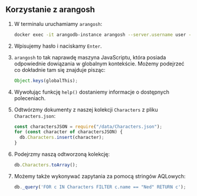 ## Korzystanie z arangosh

1. W terminalu uruchamiamy `arangosh`:

   ```bash
   docker exec -it arangodb-instance arangosh --server.username user --server.database got
   ```

2. Wpisujemy hasło i naciskamy `Enter`.

3. `arangosh` to tak naprawdę maszyna JavaScriptu, która posiada odpowiednie dowiązania w globalnym kontekście. Możemy podejrzeć co dokładnie tam się znajduje pisząc:

   ```js
   Object.keys(globalThis);
   ```

4. Wywołując funkcję `help()` dostaniemy informacje o dostępnych poleceniach.

5. Odtwórzmy dokumenty z naszej kolekcji `Characters` z pliku `Characters.json`:

   ```js
   const charactersJSON = require("/data/Characters.json");
   for (const character of charactersJSON) {
     db.Characters.insert(character);
   }
   ```

6. Podejrzmy naszą odtworzoną kolekcję:

   ```js
   db.Characters.toArray();
   ```

7. Możemy także wykonywać zapytania za pomocą stringów AQLowych:

   ```js
   db._query('FOR c IN Characters FILTER c.name == "Ned" RETURN c');
   ```
